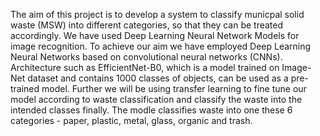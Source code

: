 The aim of this project is to develop a system to classify municpal solid waste (MSW) into different categories, so that they can be treated accordingly. We have used Deep Learning Neural Network Models for image recognition. To achieve our aim we have employed Deep Learning Neural Networks based on convolutional neural networks (CNNs). Architecture such as EfficientNet-B0, which is a model trained on Image-Net dataset and contains 1000 classes of objects, can be used as a pre-trained model. Further we will be using transfer learning to fine tune our model according to waste classification and classify the waste into the intended classes finally. The modle classifies waste into one these 6 categories - paper, plastic, metal, glass, organic and trash.
